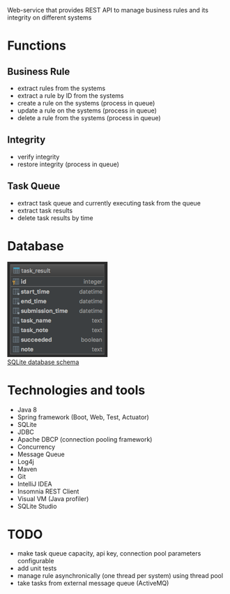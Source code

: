 Web-service that provides REST API to manage business rules and its integrity on different systems

# Functions
## Business Rule
* extract rules from the systems
* extract a rule by ID from the systems
* create a rule on the systems (process in queue)
* update a rule on the systems (process in queue)
* delete a rule from the systems (process in queue)
## Integrity
* verify integrity
* restore integrity (process in queue)
## Task Queue
* extract task queue and currently executing task from the queue
* extract task results
* delete task results by time

# Database
![database diagram](src/main/resources/adapter_db_diagram.png)  
[SQLite database schema](src/main/resources/adapter_sqlite_schema.sql)  

# Technologies and tools
* Java 8
* Spring framework (Boot, Web, Test, Actuator)
* SQLite
* JDBC
* Apache DBCP (connection pooling framework)
* Concurrency
* Message Queue
* Log4j
* Maven
* Git
* IntelliJ IDEA
* Insomnia REST Client
* Visual VM (Java profiler)
* SQLite Studio

# TODO
* make task queue capacity, api key, connection pool parameters configurable
* add unit tests
* manage rule asynchronically (one thread per system) using thread pool
* take tasks from external message queue (ActiveMQ)